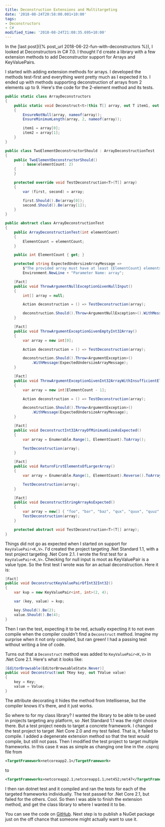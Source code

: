 ```yaml
---
title: Deconstruction Extensions and Multitargeting
date: '2018-08-24T20:58:00.001+10:00'
tags:
- Deconstructors
- C#
modified_time: '2018-08-24T21:08:35.695+10:00'
---
```

In the [last post]({% post_url 2018-06-22-fun-with-deconstructors %}), I looked
at Deconstructors in C# 7.0. I thought I'd create a library with a few extension
methods to add Deconstructor support for Arrays and KeyValuePairs.
<!--more-->

I started with adding extension methods for arrays. I developed the methods
test-first and everything went pretty much as I expected it to. I ended up with
methods supporting deconstruction of arrays from 2 elements up to 9. Here's the
code for the 2-element method and its tests.

```csharp
public static class ArrayDeconstructors
{
    public static void Deconstruct<t>(this T[] array, out T item1, out T item2)
    {
        EnsureNotNull(array, nameof(array));
        EnsureMinimumLength(array, 2, nameof(array));

        item1 = array[0];
        item2 = array[1];
    }
}

public class TwoElementDeconstructorShould : ArrayDeconstructionTest
{
    public TwoElementDeconstructorShould() 
        : base(elementCount: 2)
    {
    }

    protected override void TestDeconstruction<T>(T[] array)
    {
        var (first, second) = array;

        first.Should().Be(array[0]);
        second.Should().Be(array[1]);
    }
}

public abstract class ArrayDeconstructionTest
{
    public ArrayDeconstructionTest(int elementCount)
    {
        ElementCount = elementCount;
    }

    public int ElementCount { get; }

    protected string ExpectedUndersizeArrayMessage =>
        $"The provided array must have at least {ElementCount} elements." +
        Environment.NewLine + "Parameter Name: array";

    [Fact]
    public void ThrowArgumentNullExceptionGivenNullInput()
    {
        int[] array = null;

        Action deconstruction = () => TestDeconstruction(array);

        deconstruction.Should().Throw<ArgumentNullException>().WithMessage("*array");
    }

    [Fact]
    public void ThrowArgumentExceptionGivenEmptyInt32Array()
    {
        var array = new int[0];

        Action deconstruction = () => TestDeconstruction(array);

        deconstruction.Should().Throw<ArgumentException>()
            .WithMessage(ExpectedUndersizeArrayMessage);
    }

    [Fact]
    public void ThrowArgumentExceptionGivenInt32ArrayWithInsufficientElements()
    {
        var array = new int[ElementCount - 1];

        Action deconstruction = () => TestDeconstruction(array);

        deconstruction.Should().Throw<ArgumentException>()
            .WithMessage(ExpectedUndersizeArrayMessage);
    }

    [Fact]
    public void DeconstructInt32ArrayOfMinimumSizeAsExpected()
    {
        var array = Enumerable.Range(1, ElementCount).ToArray();

        TestDeconstruction(array);
    }

    [Fact]
    public void ReturnFirstElementsOfLargerArray()
    {
        var array = Enumerable.Range(1, ElementCount).Reverse().ToArray();

        TestDeconstruction(array);
    }

    [Fact]
    public void DeconstructStringArrayAsExpected()
    {
        var array = new[] { "foo", "bar", "baz", "qux", "quux", "quuz", "corge", "grault", "garply", "waldo" };
        TestDeconstruction(array);
    }

    protected abstract void TestDeconstruction<T>(T[] array);
}
```

Things did not go as expected when I started on support for `KeyValuePair<K,V>`.
I'd created the project targeting .Net Standard 1.1, with a test project
targeting .Net Core 2.1. I wrote the first test for a `KeyValuePair<K,V>`.
Checking for null input is moot as KeyValuePair is a value type. So the first
test I wrote was for an actual deconstruction. Here it is:

```csharp
[Fact]
public void DeconstructKeyValuePairOfInt32Int32()
{
    var kvp = new KeyValuePair<int, int>(2, 4);

    var (key, value) = kvp;

    key.Should().Be(2);
    value.Should().Be(4);
}
```

Then I ran the test, expecting it to be red, actually expecting it to not even
compile when the compiler couldn't find a `Deconstruct` method. Imagine my
surprise when it not only compiled, but ran green! I had a passing test without
writing a line of code.

Turns out that a `Deconstruct` method was added to `KeyValuePair<K,V>`
in .Net Core 2.1. Here's what it looks like:

```csharp
[EditorBrowsable(EditorBrowsableState.Never)]
public void Deconstruct(out TKey key, out TValue value)
{
    key = Key;
    value = Value;
}
```

The attribute decorating it hides the method from Intellisense, but the compiler
knows it's there, and it just works.

So where to for my class library? I wanted the library to be able to be used in
projects targeting any platform, so .Net Standard 1.1 was the right choice
there. But a test project needs to target a concrete framework. I changed the
test project to target .Net Core 2.0 and my test failed. That is, it failed to
compile. I added a degenerate extension method so that the test would compile,
but still not pass. Then I modified the test project to target multiple
frameworks. In this case it was as simple as changing one line in the .csproj
file from

```xml
<TargetFramework>netcoreapp2.1</TargetFramework>
```

to

```xml
<TargetFrameworks>netcoreapp2.1;netcoreapp1.1;net452;net47</TargetFrameworks>
```

I then ran dotnet test and it compiled and ran the tests for each of the
targeted frameworks individually. The test passed for .Net Core 2.1, but failed
for the others. Cool. So then I was able to finish the extension method, and get
the class library to where I wanted it to be.

You can see the code on [GitHub](https://github.com/drewjcooper/deconstructors).
Next step is to publish a NuGet package just on the off chance that someone
might actually want to use it.
